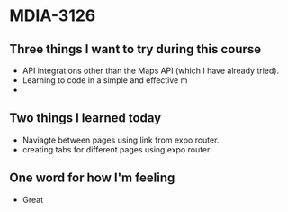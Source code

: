 # MDIA-3126

## Three things I want to try during this course 
- API integrations other than the Maps API (which I have already tried).
- Learning to code in a simple and effective m
- 

## Two things I learned today
- Naviagte between pages using link from expo router.
- creating tabs for different pages using expo router

## One word for how I'm feeling
- Great

